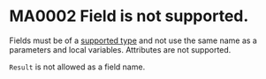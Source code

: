 # MA0002 Field is not supported.

Fields must be of a [supported type](/README.md#supported-types) and not use the same name as a parameters and local variables. Attributes are not supported.

`Result` is not allowed as a field name.

